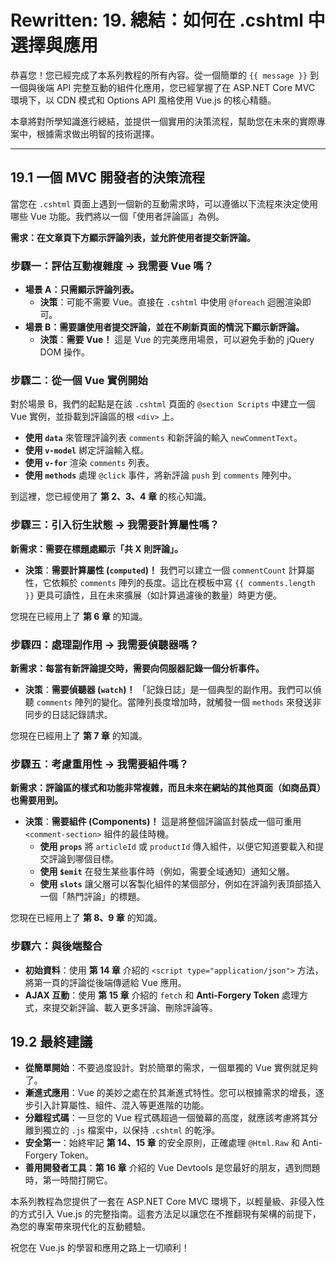 # **Rewritten: 19. 總結：如何在 .cshtml 中選擇與應用**

恭喜您！您已經完成了本系列教程的所有內容。從一個簡單的 `{{ message }}` 到一個與後端 API 完整互動的組件化應用，您已經掌握了在 ASP.NET Core MVC 環境下，以 CDN 模式和 Options API 風格使用 Vue.js 的核心精髓。

本章將對所學知識進行總結，並提供一個實用的決策流程，幫助您在未來的實際專案中，根據需求做出明智的技術選擇。

---

## **19.1 一個 MVC 開發者的決策流程**

當您在 `.cshtml` 頁面上遇到一個新的互動需求時，可以遵循以下流程來決定使用哪些 Vue 功能。我們將以一個「使用者評論區」為例。

**需求：在文章頁下方顯示評論列表，並允許使用者提交新評論。**

### **步驟一：評估互動複雜度 -> 我需要 Vue 嗎？**

*   **場景 A：只需顯示評論列表。**
    *   **決策**：可能不需要 Vue。直接在 `.cshtml` 中使用 `@foreach` 迴圈渲染即可。
*   **場景 B：需要讓使用者提交評論，並在不刷新頁面的情況下顯示新評論。**
    *   **決策**：**需要 Vue！** 這是 Vue 的完美應用場景，可以避免手動的 jQuery DOM 操作。

### **步驟二：從一個 Vue 實例開始**

對於場景 B，我們的起點是在該 `.cshtml` 頁面的 `@section Scripts` 中建立一個 Vue 實例，並掛載到評論區的根 `<div>` 上。

*   **使用 `data`** 來管理評論列表 `comments` 和新評論的輸入 `newCommentText`。
*   **使用 `v-model`** 綁定評論輸入框。
*   **使用 `v-for`** 渲染 `comments` 列表。
*   **使用 `methods`** 處理 `@click` 事件，將新評論 `push` 到 `comments` 陣列中。

到這裡，您已經使用了 **第 2、3、4 章** 的核心知識。

### **步驟三：引入衍生狀態 -> 我需要計算屬性嗎？**

**新需求：需要在標題處顯示「共 X 則評論」。**

*   **決策**：**需要計算屬性 (`computed`)！** 我們可以建立一個 `commentCount` 計算屬性，它依賴於 `comments` 陣列的長度。這比在模板中寫 `{{ comments.length }}` 更具可讀性，且在未來擴展（如計算過濾後的數量）時更方便。

您現在已經用上了 **第 6 章** 的知識。

### **步驟四：處理副作用 -> 我需要偵聽器嗎？**

**新需求：每當有新評論提交時，需要向伺服器記錄一個分析事件。**

*   **決策**：**需要偵聽器 (`watch`)！** 「記錄日誌」是一個典型的副作用。我們可以偵聽 `comments` 陣列的變化。當陣列長度增加時，就觸發一個 `methods` 來發送非同步的日誌記錄請求。

您現在已經用上了 **第 7 章** 的知識。

### **步驟五：考慮重用性 -> 我需要組件嗎？**

**新需求：評論區的樣式和功能非常複雜，而且未來在網站的其他頁面（如商品頁）也需要用到。**

*   **決策**：**需要組件 (Components)！** 這是將整個評論區封裝成一個可重用 `<comment-section>` 組件的最佳時機。
    *   **使用 `props`** 將 `articleId` 或 `productId` 傳入組件，以便它知道要載入和提交評論到哪個目標。
    *   **使用 `$emit`** 在發生某些事件時（例如，需要全域通知）通知父層。
    *   **使用 `slots`** 讓父層可以客製化組件的某個部分，例如在評論列表頂部插入一個「熱門評論」的標題。

您現在已經用上了 **第 8、9 章** 的知識。

### **步驟六：與後端整合**

*   **初始資料**：使用 **第 14 章** 介紹的 `<script type="application/json">` 方法，將第一頁的評論從後端傳遞給 Vue 應用。
*   **AJAX 互動**：使用 **第 15 章** 介紹的 `fetch` 和 **Anti-Forgery Token** 處理方式，來提交新評論、載入更多評論、刪除評論等。

## **19.2 最終建議**

*   **從簡單開始**：不要過度設計。對於簡單的需求，一個單獨的 Vue 實例就足夠了。
*   **漸進式應用**：Vue 的美妙之處在於其漸進式特性。您可以根據需求的增長，逐步引入計算屬性、組件、混入等更進階的功能。
*   **分離程式碼**：一旦您的 Vue 程式碼超過一個螢幕的高度，就應該考慮將其分離到獨立的 `.js` 檔案中，以保持 `.cshtml` 的乾淨。
*   **安全第一**：始終牢記 **第 14、15 章** 的安全原則，正確處理 `@Html.Raw` 和 Anti-Forgery Token。
*   **善用開發者工具**：**第 16 章** 介紹的 Vue Devtools 是您最好的朋友，遇到問題時，第一時間打開它。

本系列教程為您提供了一套在 ASP.NET Core MVC 環境下，以輕量級、非侵入性的方式引入 Vue.js 的完整指南。這套方法足以讓您在不推翻現有架構的前提下，為您的專案帶來現代化的互動體驗。

祝您在 Vue.js 的學習和應用之路上一切順利！